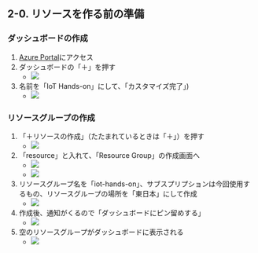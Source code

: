 ## 2-0. リソースを作る前の準備

### ダッシュボードの作成
1.  [Azure Portal](https://portal.azure.com)にアクセス
1. ダッシュボードの「＋」を押す
	* ![](https://user-images.githubusercontent.com/2181352/46924232-72b80a80-d05d-11e8-92be-97a44441c77f.png)
1. 名前を「IoT Hands-on」にして、「カスタマイズ完了」)
	* ![](https://user-images.githubusercontent.com/2181352/46924204-2c62ab80-d05d-11e8-8ee2-5bb64fd8c54e.png)

### リソースグループの作成
1. 「＋リソースの作成」（たたまれているときは「＋」）を押す
	* ![](https://user-images.githubusercontent.com/2181352/46924205-2c62ab80-d05d-11e8-8156-4a75440a5b06.png)
1. 「resource」と入れて、「Resource Group」の作成画面へ
	* ![](https://user-images.githubusercontent.com/2181352/46924206-2c62ab80-d05d-11e8-8417-a0ec5dd49d4a.png)
	* ![](https://user-images.githubusercontent.com/2181352/46924207-2c62ab80-d05d-11e8-9999-ad468fc58ea3.png)
1. リソースグループ名を「iot-hands-on」、サブスプリプションは今回使用するもの、リソースグループの場所を「東日本」にして作成
	* ![](https://user-images.githubusercontent.com/2181352/46924208-2c62ab80-d05d-11e8-9838-45c557e99e83.png)
1. 作成後、通知がくるので「ダッシュボードにピン留めする」
	* ![](https://user-images.githubusercontent.com/2181352/46924209-2cfb4200-d05d-11e8-9c29-e3c63c22c3b1.png)
1. 空のリソースグループがダッシュボードに表示される
	* ![](https://user-images.githubusercontent.com/2181352/46924210-2cfb4200-d05d-11e8-90ba-97886be5f546.png)